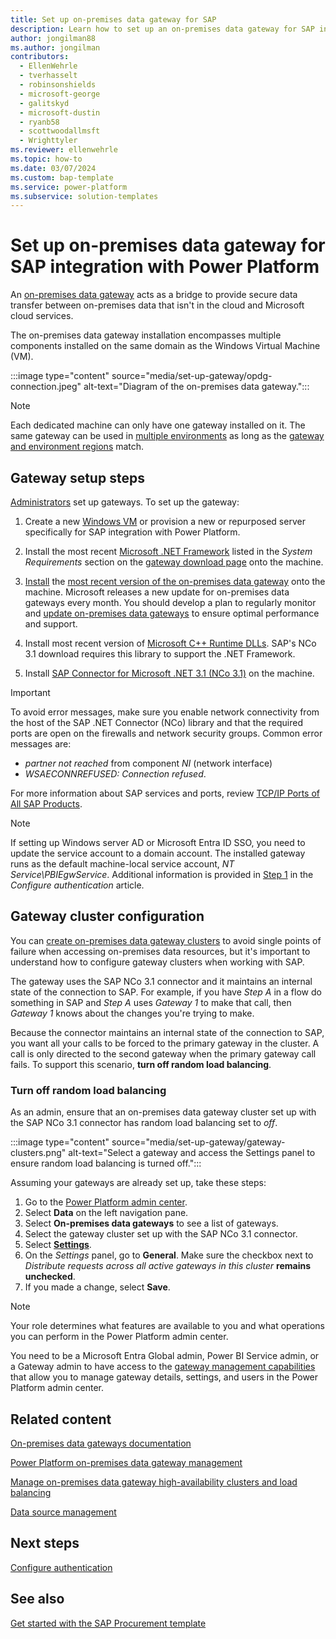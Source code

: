 ```yaml
---
title: Set up on-premises data gateway for SAP
description: Learn how to set up an on-premises data gateway for SAP integration with Microsoft Power Platform.
author: jongilman88
ms.author: jongilman
contributors:
  - EllenWehrle
  - tverhasselt
  - robinsonshields
  - microsoft-george
  - galitskyd
  - microsoft-dustin
  - ryanb58
  - scottwoodallmsft
  - Wrighttyler
ms.reviewer: ellenwehrle
ms.topic: how-to
ms.date: 03/07/2024
ms.custom: bap-template
ms.service: power-platform
ms.subservice: solution-templates
---
```


# Set up on-premises data gateway for SAP integration with Power Platform

An [on-premises data gateway](/power-platform/admin/wp-onpremises-gateway) acts as a bridge to provide secure data transfer between on-premises data that isn't in the cloud and Microsoft cloud services.

The on-premises data gateway installation encompasses multiple components installed on the same domain as the Windows Virtual Machine (VM).

:::image type="content" source="media/set-up-gateway/opdg-connection.jpeg" alt-text="Diagram of the on-premises data gateway.":::

> [!NOTE]
>
> Each dedicated machine can only have one gateway installed on it. The same gateway can be used in [multiple environments](/power-platform/admin/multiple-online-environments-tenants#a-multi-environment-deployment) as long as the [gateway and environment regions](/power-platform/admin/regions-overview) match.

## Gateway setup steps

[Administrators](/power-platform/admin/admin-documentation) set up gateways. To set up the gateway:

1. Create a new [Windows VM](/azure/virtual-machines/overview) or provision a new or repurposed server specifically for SAP integration with Power Platform.

1. Install the most recent [Microsoft .NET Framework](https://dotnet.microsoft.com/download/dotnet-framework) listed in the _System Requirements_ section on the [gateway download page](https://www.microsoft.com/download/details.aspx?id=53127) onto the machine.

1. [Install](/data-integration/gateway/service-gateway-install) the [most recent version of the on-premises data gateway](/data-integration/gateway/service-gateway-monthly-updates) onto the machine. Microsoft releases a new update for on-premises data gateways every month. You should develop a plan to regularly monitor and [update on-premises data gateways](/data-integration/gateway/service-gateway-update?source=recommendations) to ensure optimal performance and support.

1. Install most recent version of [Microsoft C++ Runtime DLLs](/cpp/windows/latest-supported-vc-redist?view=msvc-170&preserve-view=true). SAP's NCo 3.1 download requires this library to support the .NET Framework.

1. Install [SAP Connector for Microsoft .NET 3.1 (NCo 3.1)](https://support.sap.com/en/product/connectors/msnet.html) on the machine.

> [!IMPORTANT]
>
> To avoid error messages, make sure you enable network connectivity from the host of the SAP .NET Connector (NCo) library and that the required ports are open on the firewalls and network security groups. Common error messages are:
>
> - _partner not reached_ from component _NI_ (network interface)
> - _WSAECONNREFUSED: Connection refused_.
>
> For more information about SAP services and ports, review [TCP/IP Ports of All SAP Products](https://help.sap.com/docs/Security/575a9f0e56f34c6e8138439eefc32b16/616a3c0b1cc748238de9c0341b15c63c.html).

> [!NOTE]
>
> If setting up Windows server AD or Microsoft Entra ID SSO, you need to update the service account to a domain account. The installed gateway runs as the default machine-local service account, _NT Service\PBIEgwService_. Additional information is provided in [Step 1](configure-authentication.md#step-1-configure-kerberos-constrained-delegation) in the _Configure authentication_ article.

## Gateway cluster configuration

You can [create on-premises data gateway clusters](/data-integration/gateway/service-gateway-install#add-another-gateway-to-create-a-cluster) to avoid single points of failure when accessing on-premises data resources, but it's important to understand how to configure gateway clusters when working with SAP.

The gateway uses the SAP NCo 3.1 connector and it maintains an internal state of the connection to SAP. For example, if you have _Step A_ in a flow do something in SAP and _Step A_ uses _Gateway 1_ to make that call, then _Gateway 1_ knows about the changes you're trying to make.

Because the connector maintains an internal state of the connection to SAP, you want all your calls to be forced to the primary gateway in the cluster. A call is only directed to the second gateway when the primary gateway call fails. To support this scenario, **turn off random load balancing**.

### Turn off random load balancing

As an admin, ensure that an on-premises data gateway cluster set up with the SAP NCo 3.1 connector has random load balancing set to _off_.

:::image type="content" source="media/set-up-gateway/gateway-clusters.png" alt-text="Select a gateway and access the Settings panel to ensure random load balancing is turned off.":::

Assuming your gateways are already set up, take these steps:

1. Go to the [Power Platform admin center](https://admin.powerplatform.microsoft.com/home).
1. Select **Data** on the left navigation pane.
1. Select **On-premises data gateways** to see a list of gateways.
1. Select the gateway cluster set up with the SAP NCo 3.1 connector.
1. Select [**Settings**](/power-platform/admin/onpremises-data-gateway-management#settings).
1. On the _Settings_ panel, go to **General**. Make sure the checkbox next to _Distribute requests across all active gateways in this cluster_ **remains unchecked**.
1. If you made a change, select **Save**.

> [!NOTE]
>
> Your role determines what features are available to you and what operations you can perform in the Power Platform admin center.
>
> You need to be a Microsoft Entra Global admin, Power BI Service admin, or a Gateway admin to have access to the [gateway management capabilities](/power-platform/admin/onpremises-data-gateway-management) that allow you to manage gateway details, settings, and users in the Power Platform admin center.

## Related content

[On-premises data gateways documentation](/data-integration/gateway/)

[Power Platform on-premises data gateway management](/power-platform/admin/onpremises-data-gateway-management)

[Manage on-premises data gateway high-availability clusters and load balancing](/data-integration/gateway/service-gateway-high-availability-clusters)

[Data source management](/power-platform/admin/onpremises-data-gateway-source-management)

## Next steps

[Configure authentication](configure-authentication.md)

## See also

[Get started with the SAP Procurement template](get-started.md)
